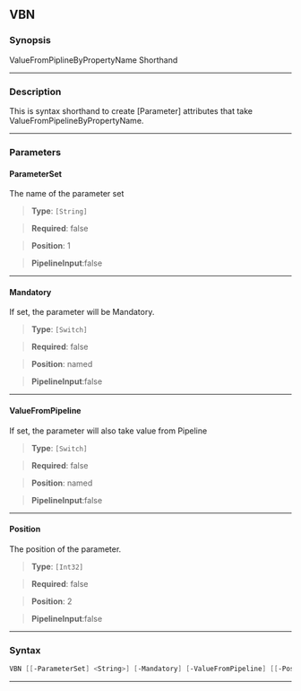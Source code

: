 VBN
---
### Synopsis
ValueFromPiplineByPropertyName Shorthand

---
### Description

This is syntax shorthand to create [Parameter] attributes that take ValueFromPipelineByPropertyName.

---
### Parameters
#### **ParameterSet**

The name of the parameter set



> **Type**: ```[String]```

> **Required**: false

> **Position**: 1

> **PipelineInput**:false



---
#### **Mandatory**

If set, the parameter will be Mandatory.



> **Type**: ```[Switch]```

> **Required**: false

> **Position**: named

> **PipelineInput**:false



---
#### **ValueFromPipeline**

If set, the parameter will also take value from Pipeline



> **Type**: ```[Switch]```

> **Required**: false

> **Position**: named

> **PipelineInput**:false



---
#### **Position**

The position of the parameter.



> **Type**: ```[Int32]```

> **Required**: false

> **Position**: 2

> **PipelineInput**:false



---
### Syntax
```PowerShell
VBN [[-ParameterSet] <String>] [-Mandatory] [-ValueFromPipeline] [[-Position] <Int32>] [<CommonParameters>]
```
---

